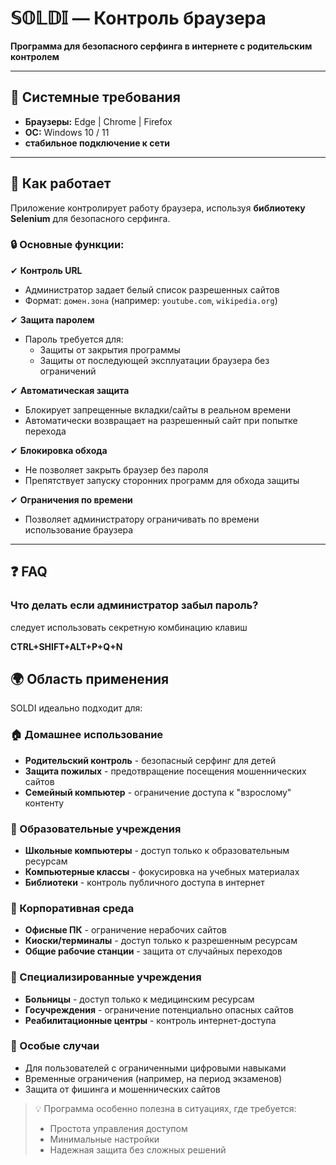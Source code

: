 # 𝕊𝕆𝕃𝔻𝕀 — Контроль браузера  
**Программа для безопасного серфинга в интернете с родительским контролем**  

---

## 📌 Системные требования  
- **Браузеры:** Edge | Chrome | Firefox  
- **ОС:** Windows 10 / 11
- **стабильное подключение к сети**

---

## 🔧 Как работает  
Приложение контролирует работу браузера, используя **библиотеку Selenium** для безопасного серфинга.  

### 🔒 Основные функции:  
✔ **Контроль URL**  
- Администратор задает белый список разрешенных сайтов  
- Формат: `домен.зона` (например: `youtube.com`, `wikipedia.org`)  

✔ **Защита паролем**  
- Пароль требуется для:  
  - Защиты от закрытия программы
  - Защиты от последующей эксплуатации браузера без ограничений

✔ **Автоматическая защита**  
- Блокирует запрещенные вкладки/сайты в реальном времени  
- Автоматически возвращает на разрешенный сайт при попытке перехода  

✔ **Блокировка обхода**  
- Не позволяет закрыть браузер без пароля  
- Препятствует запуску сторонних программ для обхода защиты  

✔ **Ограничения по времени**  
- Позволяет администратору ограничивать по времени использование браузера
---

## ❓ FAQ  

### Что делать если администратор забыл пароль? 
следует использовать секретную комбинацию клавиш

<b>CTRL+SHIFT+ALT+P+Q+N</b>
## 🌍 Область применения

SOLDI идеально подходит для:

### 🏠 Домашнее использование
- **Родительский контроль** - безопасный серфинг для детей
- **Защита пожилых** - предотвращение посещения мошеннических сайтов
- **Семейный компьютер** - ограничение доступа к "взрослому" контенту

### 🏫 Образовательные учреждения
- **Школьные компьютеры** - доступ только к образовательным ресурсам
- **Компьютерные классы** - фокусировка на учебных материалах
- **Библиотеки** - контроль публичного доступа в интернет

### 💼 Корпоративная среда
- **Офисные ПК** - ограничение нерабочих сайтов
- **Киоски/терминалы** - доступ только к разрешенным ресурсам
- **Общие рабочие станции** - защита от случайных переходов

### 🏥 Специализированные учреждения
- **Больницы** - доступ только к медицинским ресурсам
- **Госучреждения** - ограничение потенциально опасных сайтов
- **Реабилитационные центры** - контроль интернет-доступа

### 🔐 Особые случаи
- Для пользователей с ограниченными цифровыми навыками
- Временные ограничения (например, на период экзаменов)
- Защита от фишинга и мошеннических сайтов

> 💡 Программа особенно полезна в ситуациях, где требуется:  
> - Простота управления доступом  
> - Минимальные настройки  
> - Надежная защита без сложных решений  
